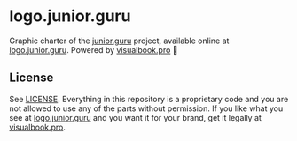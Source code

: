 # logo.junior.guru

Graphic charter of the [junior.guru](https://junior.guru/) project, available online at [logo.junior.guru](https://logo.junior.guru). Powered by [visualbook.pro](https://visualbook.pro/) 💖

## License

See [LICENSE](./LICENSE). Everything in this repository is a proprietary code and you are not allowed to use any of the parts without permission. If you like what you see at [logo.junior.guru](https://logo.junior.guru) and you want it for your brand, get it legally at [visualbook.pro](https://visualbook.pro/).

